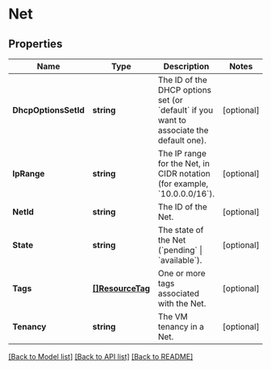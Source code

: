 # Net

## Properties

Name | Type | Description | Notes
------------ | ------------- | ------------- | -------------
**DhcpOptionsSetId** | **string** | The ID of the DHCP options set (or &#x60;default&#x60; if you want to associate the default one). | [optional] 
**IpRange** | **string** | The IP range for the Net, in CIDR notation (for example, &#x60;10.0.0.0/16&#x60;). | [optional] 
**NetId** | **string** | The ID of the Net. | [optional] 
**State** | **string** | The state of the Net (&#x60;pending&#x60; \\| &#x60;available&#x60;). | [optional] 
**Tags** | [**[]ResourceTag**](ResourceTag.md) | One or more tags associated with the Net. | [optional] 
**Tenancy** | **string** | The VM tenancy in a Net. | [optional] 

[[Back to Model list]](../README.md#documentation-for-models) [[Back to API list]](../README.md#documentation-for-api-endpoints) [[Back to README]](../README.md)


